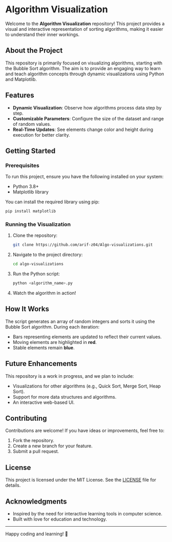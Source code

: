# Algorithm Visualization

Welcome to the **Algorithm Visualization** repository! This project provides a visual and interactive representation of sorting algorithms, making it easier to understand their inner workings.

## About the Project

This repository is primarily focused on visualizing algorithms, starting with the Bubble Sort algorithm. The aim is to provide an engaging way to learn and teach algorithm concepts through dynamic visualizations using Python and Matplotlib.

## Features

- **Dynamic Visualization**: Observe how algorithms process data step by step.
- **Customizable Parameters**: Configure the size of the dataset and range of random values.
- **Real-Time Updates**: See elements change color and height during execution for better clarity.

## Getting Started

### Prerequisites

To run this project, ensure you have the following installed on your system:

- Python 3.8+
- Matplotlib library

You can install the required library using pip:

```bash
pip install matplotlib
```

### Running the Visualization

1. Clone the repository:

   ```bash
   git clone https://github.com/arif-z04/Algo-visualizations.git
   ```

2. Navigate to the project directory:

   ```bash
   cd algo-visualizations
   ```

3. Run the Python script:

   ```bash
   python <algorithm_name>.py
   ```

4. Watch the algorithm in action!

## How It Works

The script generates an array of random integers and sorts it using the Bubble Sort algorithm. During each iteration:

- Bars representing elements are updated to reflect their current values.
- Moving elements are highlighted in **red**.
- Stable elements remain **blue**.

## Future Enhancements

This repository is a work in progress, and we plan to include:

- Visualizations for other algorithms (e.g., Quick Sort, Merge Sort, Heap Sort).
- Support for more data structures and algorithms.
- An interactive web-based UI.

## Contributing

Contributions are welcome! If you have ideas or improvements, feel free to:

1. Fork the repository.
2. Create a new branch for your feature.
3. Submit a pull request.

## License

This project is licensed under the MIT License. See the [LICENSE](LICENSE) file for details.

## Acknowledgments

- Inspired by the need for interactive learning tools in computer science.
- Built with love for education and technology.

---

Happy coding and learning! 🎉
